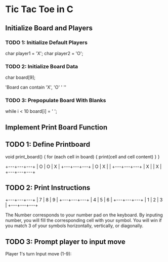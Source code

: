 # Tic Tac Toe in C

## Initialize Board and Players

### TODO 1: Initialize Default Players
char player1 = 'X';
char player2 = 'O';

### TODO 2: Initialize Board Data
char board[9];

'Board can contain 'X', 'O' ' ''

### TODO 3: Prepopulate Board With Blanks
while i < 10
	board[i] = ' ';

## Implement Print Board Function

## TODO 1: Define Printboard
void print_board() {
	for (each cell in board) {
		print(cell and cell content)
	}
}

+---+---+---+
| O | O | X |
+---+---+---+
| O | X |	|
+---+---+---+
| X |	| X |
+---+---+---+

## TODO 2: Print Instructions

+---+---+---+
| 7 | 8 | 9 |
+---+---+---+
| 4 | 5 | 6 |
+---+---+---+
| 1 | 2 | 3 |
+---+---+---+

The Number corresponds to your number pad on the keyboard. By inputing number,
you will fill the corresponding cell with your symbol. You will win if you match
3 of your symbols horizontally, vertically, or diagonally.


## TODO 3: Prompt player to input move
Player 1's turn
Input move (1-9):


